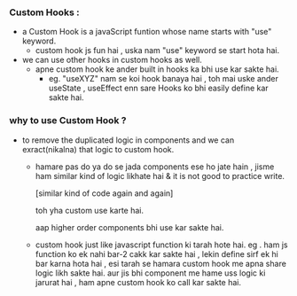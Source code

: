 ### Custom Hooks :
- a Custom Hook is a javaScript funtion whose name starts with "use" keyword.
    - custom hook js fun hai , uska nam "use" keyword se start hota hai.
- we can use other hooks in custom hooks as well.
     -  apne custom hook ke ander built in hooks ka bhi use kar sakte hai.
         -  eg. "useXYZ" nam se koi hook banaya hai , toh mai uske ander useState , useEffect enn sare Hooks ko bhi easily define kar sakte hai.

### why to use Custom Hook ?
- to remove the duplicated logic in components and we can exract(nikalna) that logic to custom hook.
  - hamare pas do ya do se jada components ese ho jate hain , jisme ham similar kind of logic likhate hai & it is not good to practice write.

    [similar kind of code again and again]

    toh yha custom use karte hai.
    
    aap higher order components bhi use kar sakte hai. 

  - custom hook just like javascript function ki tarah hote hai. eg . ham js function ko ek nahi bar-2 cakk kar sakte hai , lekin define sirf ek hi bar karna hota hai , esi tarah se hamara custom hook me apna share logic likh sakte hai. aur jis bhi component me hame uss logic ki jarurat hai , ham apne custom hook ko call kar sakte hai.